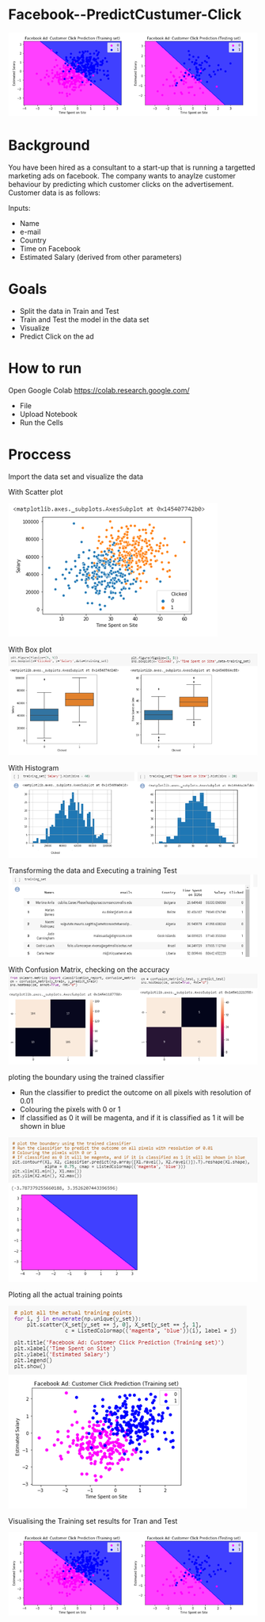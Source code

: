 # Facebook--PredictCustumer-Click

![fb](images/fb9.png)


# Background

You have been hired as a consultant to a start-up that is running a targetted marketing ads on facebook. The company wants to anaylze customer behaviour by predicting which customer clicks on the advertisement. Customer data is as follows:

Inputs:

* Name
* e-mail
* Country
* Time on Facebook
* Estimated Salary (derived from other parameters)


# Goals

* Split the data in Train and Test
* Train and Test the model in the data set
* Visualize
* Predict Click on the ad


# How to run 

Open Google Colab https://colab.research.google.com/
* File
* Upload Notebook
* Run the Cells


# Proccess

Import the data set and visualize the data

With Scatter plot

![fb](images/fb1.png)

With Box plot
![fb](images/fb2.png)

With Histogram
![fb](images/fb4.png)

Transforming the data and Executing a training Test 
![fb](images/fb5.png)

With Confusion Matrix, checking on the accuracy
![fb](images/fb6.png)

ploting the boundary using the trained classifier
* Run the classifier to predict the outcome on all pixels with resolution of 0.01
* Colouring the pixels with 0 or 1
* If classified as 0 it will be magenta, and if it is classified as 1 it will be shown in blue 

![fb](images/fb7.png)

Ploting all the actual training points

![fb](images/fb8.png)

Visualising the Training set results for Tran and Test

![fb](images/fb9.png)
